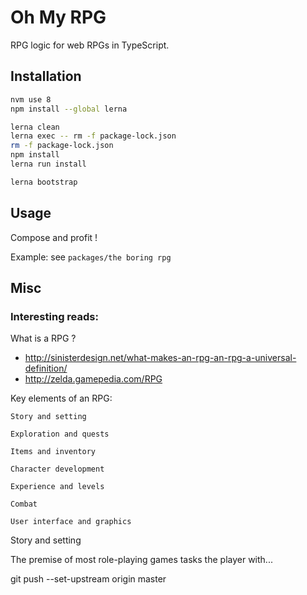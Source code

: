 # Oh My RPG

RPG logic for web RPGs in TypeScript.

## Installation
```bash
nvm use 8
npm install --global lerna

lerna clean
lerna exec -- rm -f package-lock.json
rm -f package-lock.json
npm install
lerna run install

lerna bootstrap
```

## Usage
Compose and profit !

Example: see `packages/the boring rpg`


## Misc

### Interesting reads:

What is a RPG ?
* http://sinisterdesign.net/what-makes-an-rpg-an-rpg-a-universal-definition/
* http://zelda.gamepedia.com/RPG

Key elements of an RPG:

    Story and setting

    Exploration and quests

    Items and inventory

    Character development

    Experience and levels

    Combat

    User interface and graphics

Story and setting

The premise of most role-playing games tasks the player with...



git push --set-upstream origin master
